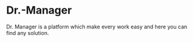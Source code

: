 # Dr.-Manager
Dr. Manager is a platform which make every work easy and here you can find any solution.
